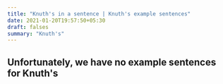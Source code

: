 ```yaml
---
title: "Knuth's in a sentence | Knuth's example sentences"
date: 2021-01-20T19:57:50+05:30
draft: falses
summary: "Knuth's"
---
```

## Unfortunately, we have no example sentences for Knuth's                 
